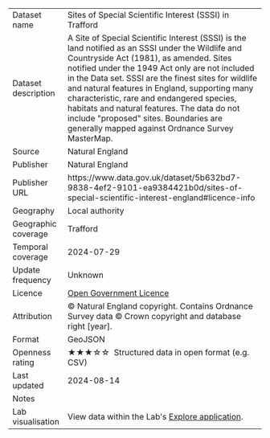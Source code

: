 <table>
<tr>
	<td>Dataset name</td>
	<td>Sites of Special Scientific Interest (SSSI) in Trafford</td>
</tr>
<tr>
	<td>Dataset description</td>
	<td>A Site of Special Scientific Interest (SSSI) is the land notified as an SSSI under the Wildlife and Countryside Act (1981), as amended. Sites notified under the 1949 Act only are not included in the Data set. SSSI are the finest sites for wildlife and natural features in England, supporting many characteristic, rare and endangered species, habitats and natural features. The data do not include "proposed" sites. Boundaries are generally mapped against Ordnance Survey MasterMap.</td>
</tr>
<tr>
	<td>Source</td>
	<td>Natural England</td>
</tr>
<tr>
	<td>Publisher</td>
	<td>Natural England</td>
</tr>
<tr>
	<td>Publisher URL</td>
	<td><a href="https://www.data.gov.uk/dataset/5b632bd7-9838-4ef2-9101-ea9384421b0d/sites-of-special-scientific-interest-england#licence-info"></a>	https://www.data.gov.uk/dataset/5b632bd7-9838-4ef2-9101-ea9384421b0d/sites-of-special-scientific-interest-england#licence-info</td>
</tr>
<tr>
	<td>Geography</td>
	<td>Local authority</td>
</tr>
<tr>
	<td>Geographic coverage</td>
	<td>Trafford</td>
</tr>
<tr>
	<td>Temporal coverage</td>
	<td>2024-07-29</td>
</tr>
<tr>
	<td>Update frequency</td>
	<td>Unknown</td>
</tr>
<tr>
	<td>Licence</td>
	<td><a href="http://www.nationalarchives.gov.uk/doc/open-government-licence/version/3/">Open Government Licence</a></td>
</tr>
<tr>
	<td>Attribution</td>
	<td>&copy; Natural England copyright. Contains Ordnance Survey data &copy; Crown copyright and database right [year].</td>
</tr>
<tr>
	<td>Format</td>
	<td>GeoJSON</td>
</tr>
<tr>
	<td>Openness rating</td>
	<td>&#9733&#9733&#9733&#9734&#9734&nbsp; Structured data in open format (e.g. CSV)</td>
</tr>
<tr>
	<td>Last updated</td>
	<td>2024-08-14</td>
</tr>
<tr>
	<td>Notes</td>
	<td></td>
</tr>
<tr>
	<td>Lab visualisation</td>
	<td>View data within the Lab's <a href="https://www.trafforddatalab.io/explore/#dataset=sssi">Explore application</a>.</td>
</tr>
</table>
